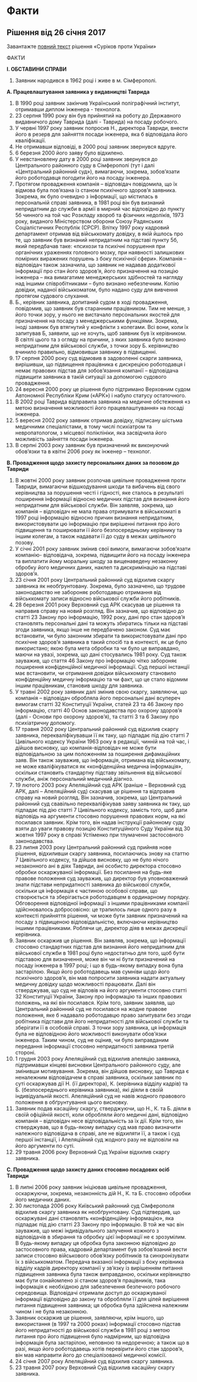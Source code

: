 # Факти

## Рішення від 26 січня 2017

Завантажте [повний текст](https://github.com/EducationalEra/hrights/tree/074987dc9b7a25cbe07b11db60eef1e48a6109fb/2/CASE-OF-SURIKOV-v.-UKRAINE.pdf) рішення «Суріков проти України»

ФАКТИ

**I. ОБСТАВИНИ СПРАВИ**

1. Заявник народився в 1962 році і живе в м. Сімферополі.

**A. Працевлаштування заявника у видавництві Таврида**

1. В 1990 році заявник закінчив Український поліграфічний інститут, отримавши диплом інженера - технолога.
2. 23 серпня 1990 року він був прийнятий на роботу до Державного видавничого дому Таврида \(далі - Таврида\) на посаду робочого.
3. У червні 1997 року заявник попросив Н., директора Тавриди, внести його в резерв для зайняття посади інженера, яка б відповідала його кваліфікації.
4. Не отримавши відповіді, в 2000 році заявник звернувся вдруге.
5. 6 березня 2000 його заяву було відхилено.
6. У невстановлену дату в 2000 році заявник звернувся до Центрального районного суду в Сімферополі \(тут і далі «Центральний районний суд»\), вимагаючи, зокрема, зобов’язати його роботодавця погодити його на посаду інженера.
7. Протягом провадження компанія – відповідач повідомила, що їх відмова була пов’язана із станом психічного здоров’я заявника. Зокрема, як було очевидно з інформації, що містилась в персональній справі заявника, в 1981 році він був визнаний непридатним до служби в армії в мирний час відповідно до пункту 5б чинного на той час Розкладу хвороб та фізичних недоліків, 1973 року, виданого Міністерством оборони Союзу Радянських Соціалістичних Республік \(СРСР\). Влітку 1997 року кадровий департамент отримав від військкомату довідку, в якій йшлось про те, що заявник був визнаний непридатним на підставі пункту 5б, який передбачав таке: «психози та психічні порушення при органічних ураженнях головного мозку, при наявності залишкових помірних виражених порушень з боку психічної сфери». Компанія – відповідач також зазначила, що заявник не надавав додаткової інформації про стан його здоров’я, його призначення на позицію інженера – яка вимагатиме менеджерських здібностей та нагляду над іншими співробітниками – було визнано небезпечним. Копію довідки, наданої військкоматом, було надано суду для вивчення протягом судового слухання.
8. Б., керівник заявника, допитаний судом в ході провадження, повідомив, що заявник був старанним працівником. Тим не менше, з його точки зору, у нього не вистачало персональних якостей для призначення на посаду з менеджерськими функціями. Зокрема, іноді заявник був втягнутий у конфлікти з колегами. Всі вони, коли їх запитував Б, заявили, що не хочуть, щоб заявник був їх керівником. В світлі цього та з огляду на причини, з яких заявника було визнано непридатним для військової служби, з точки зору Б. керівництво вчинило правильно, відмовивши заявнику в підвищенні.
9. 17 серпня 2000 року суд відмовив в задоволенні скарги заявника, вирішивши, що підвищення працівника є дискрецією роботодавця і немає правових підстав для зобов’язання компанії – відповідача підвищити заявника в такій ситуації за допомогою судового провадження.
10. 24 вересня 2000 року це рішення було підтримано Верховним судом Автономної Республіки Крим \(«АРК»\) і набуло статусу остаточного.
11. В 2002 році Таврида відправила заявника на медичне обстеження «з метою визначення можливості його працевлаштування» на посаді інженера.
12. 5 вересня 2002 року заявник отримав довідку, підписану шістьма медичними спеціалістами, в тому числі психіатром та невропатологом, з місцевої поліклініки, яка засвідчила його можливість зайняття посади інженера.
13. В серпні 2003 року заявник був призначений як виконуючий обов’язки та в квітні 2006 року як інженер – технолог.

**B. Провадження щодо захисту персональних даних за позовом до Тавриди**

1. В жовтні 2000 року заявник розпочав цивільне провадження проти Тавриди, вимагаючи відшкодування шкоди та вибачень від свого керівництва за порушення честі і гідності, яке сталось в результаті поширення інформації відносно медичних підстав для визнання його непридатним для військової служби. Він заявляв, зокрема, що компанія – відповідач не мала права отримувати в військкоматі в 1997 році інформацію відносно причин визнання непридатним, використовувати цю інформацію при вирішенні питання про його підвищення та поширювати її його безпосередньому керівнику та іншим колегам, а також надавати її до суду в межах цивільного позову.
2. У січні 2001 року заявник змінив свої вимоги, вимагаючи зобов’язати компанію- відповідача, зокрема, підвищити його на посаду інженера та виплатити йому моральну шкоду за вищенаведену незаконну обробку його медичних даних, наклеп та дискримінацію на підставі здоров’я.
3. 23 січня 2001 року Центральний районний суд відхилив скаргу заявника як необґрунтовану. Зокрема, було зазначено, що трудове законодавство не забороняє роботодавцю отримання від військкомату записи відносно військової служби його робітників.
4. 28 березня 2001 року Верховний суд АРК скасував це рішення та направив справу на новий розгляд. Він зазначив, що відповідно до статті 23 Закону про інформацію, 1992 року, дані про стан здоров’я становлять персональні дані та можуть збиратись тільки на підставі згоди заявника, якщо інше не передбачено законом. Суд має встановити, чи було законним збирати та використовувати дані про психічне здоров’я заявника в такий спосіб та в контексті, як це було використано; якою була мета обробки та чи було це виправдано, маючи на увазі, зокрема, що дані стосувались 1981 року. Суд також зауважив, що стаття 46 Закону про інформацію чітко забороняє поширення конфіденційної медичної інформації. Суд першої інстанції має встановити, чи отримання довідки військкомату становило конфіденційну медичну інформацію та чи факт, що це стало відомим іншим працівникам, становив шкоду для заявника.
5. У травні 2002 року заявник далі змінив свою скаргу, заявляючи, що компанія – відповідач обробляла його персональні дані всупереч вимогам статті 32 Конституції України, статей 23 та 46 Закону про інформацію, статті 40 Основ законодавства про охорону здоров’я \(далі - Основи про охорону здоров’я\), та статті 3 та 6 Закону про психіатричну допомогу.
6. 17 травня 2002 року Центральний районний суд відхилив скаргу заявника, перекваліфікувавши її як таку, що підпадає під дію статті 7 Цивільного кодексу України 1963 року в редакції, чинній на той час, і дійшов висновку, що компанія-відповідач не може бути відповідальною за цим положенням за поширення дифамаційних заяв. Він також зауважив, що інформація, отримана від військкомату, не може кваліфікуватися як «конфіденційна медична інформація», оскільки становить стандартну підставу звільнення від військової служби, аніж персональний медичний діагноз.
7. 19 лютого 2003 року Апеляційний суд АРК \(раніше – Верховний суд АРК, далі – Апеляційний суд\) скасував це рішення та відправив справу на новий розгляд. Він зазначив, зокрема, що Центральний районний суд свавільно перекваліфікував заяву заявника як таку, що підпадає під дію статті 7 Цивільного кодексу, замість того, щоб дати відповідь на аргументи стосовно порушення правових норм, на які посилався заявник. Крім того, він надав інструкції районному суду взяти до уваги правову позицію Конституційного Суду України від 30 жовтня 1997 року в справі Устіменко при тлумаченні застосовного законодавства.
8. 23 липня 2003 року Центральний районний суд прийняв нове рішення, відхиливши скаргу заявника, посилаючись знову на статтю 7 Цивільного кодексу, та дійшов висновку, що не було нічого незаконного ані в діях Тавриди, ані особисто директора стосовно обробки оскаржуваної інформації. Без посилання на будь-яке правове положення суд зауважив, що директор був уповноважений знати підстави непридатності заявника до військової служби, оскільки ця інформація є частиною особової справи, що створюється та зберігається роботодавцем в ординарному порядку. Обговорення відповідної інформації з іншими працівниками компанії здійснювалось добросовісно: це трапилось лише одного разу в контексті прийняття рішення, чи може бути заявник призначений на посаду з підвищеною відповідальністю, включаючи керівництво іншими працівниками. Роблячи це, директор діяв в межах дискреції керівника.
9. Заявник оскаржив це рішення. Він заявляв, зокрема, що інформації стосовно стандартних підстав для визнання його непридатним для військової служби в 1981 році було недостатньо для того, щоб бути підставою для визначення, може він чи ні бути призначений на посаду інженера в 1997 році; і що в будь-якому випадку вона була застарілою. Якщо його роботодавець мав сумніви щодо його психічного здоров’я, він мав попросити заявника надати актуальну медичну довідку щодо можливості працювати. Далі він стверджував, що суд не відповів на його аргументи стосовно статті 32 Конституції України, Закону про інформацію та інших правових положень, на які він посилався. Крім того, заявник заявляв, що Центральний районний суд не посилався на жодне правове положення, яке б надавало роботодавцю право запитувати без згоди робітника підстави для його непридатності для військової служби та зберігати її в особовій справі. З точки зору заявника, ця інформація була не відповідною його можливості виконувати обов’язки інженера. Таким чином, суд не оцінив, чи було виправданим передання інформації стосовно непридатності заявника третій стороні.
10. 1 грудня 2003 року Апеляційний суд відхилив апеляцію заявника, підтримавши кінцеві висновки Центрального районного суду, але змінивши мотивування. Зокрема, він дійшов висновку, що Таврида є неналежним відповідачем в справі заявника, оскільки заявник по суті оскаржував дії Н. \(її директора\), К. \(керівника відділу кадрів\) та Б. \(безпосереднього керівника заявника\), які діяли в своїй індивідуальній якості. Апеляційний суд не навів жодного правового положення в обґрунтування цього висновку.
11. Заявник подав касаційну скаргу, стверджуючи, що Н., К. та Б. діяли в своїй офіційній якості, коли обробляли його медичні дані, відповідно компанія – відповідач несе відповідальність за їх дії. Крім того, він стверджував, що в будь-якому випадку суд мав право визначити належного відповідача в справі, але не відхиляти її, а також і суд першої інстанції, і Апеляційний суд жодного разу не відповіли на його аргументи по суті.
12. 29 травня 2006 року Верховний Суд України відхилив скаргу заявника.

**C. Провадження щодо захисту даних стосовно посадових осіб Тавриди**

1. В липні 2006 року заявник ініціював цивільне провадження, оскаржуючи, зокрема, незаконність дій Н., К. та Б. стосовно обробки його медичних даних.
2. 30 листопада 2006 року Київський районний суд Сімферополя відхилив скаргу заявника як необґрунтовану. Суд підтвердив, що оскаржувані дані становлять «конфіденційну інформацію», яка підпадає під дію статті 23 Закону про інформацію. В той же час він зауважив, що межі індивідуального залучення кожного з відповідачів в збирання та обробку цієї інформації не є зрозумілим. В будь-якому випадку ця обробка була законною відповідно до застосовного права, кадровий департамент був зобов’язаний вести записи стосовно військового обов’язку робітників та синхронізувати їх з військкоматом. Передача вказаної інформації з боку керівника відділу кадрів директору компанії у зв’язку із вирішенням питання підвищення заявника була також виправданою, оскільки керівництво має бути ознайомлено зі станом здоров’я працівників, така інформація є необхідною для забезпечення безпечного робочого середовища. Відповідачі отримали доступ до оскаржуваної інформації відповідно до закону та обробляли її для цілей вирішення питання підвищення заявника; ця обробка була здійснена належним чином і не була незаконною.
3. Заявник оскаржив це рішення, заявляючи, крім іншого, що використання \(в 1997 та 2000 роках\) інформації стосовно підстав його непридатності до військової служби в 1981 році з метою питання про його підвищення було надмірним, що відповідна інформація була застарілою, неповною та недоречною; а також що в разі, якщо його роботодавець хотів перевірити його стан здоров’я, він мав направити його до спеціалізованої медичної комісії.
4. 24 січня 2007 року Апеляційний суд відхилив скаргу заявника.
5. 23 травня 2007 року Верховний Суд відхилив касаційну скаргу заявника.

